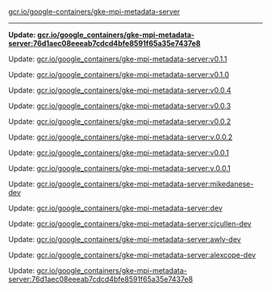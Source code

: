 [gcr.io/google-containers/gke-mpi-metadata-server](https://hub.docker.com/r/cruse/gke-mpi-metadata-server/tags/) 

----
**Update: [gcr.io/google_containers/gke-mpi-metadata-server:76d1aec08eeeab7cdcd4bfe8591f65a35e7437e8](https://hub.docker.com/r/cruse/gke-mpi-metadata-server/tags/)**

Update: [gcr.io/google_containers/gke-mpi-metadata-server:v0.1.1](https://hub.docker.com/r/cruse/gke-mpi-metadata-server/tags/)

Update: [gcr.io/google_containers/gke-mpi-metadata-server:v0.1.0](https://hub.docker.com/r/cruse/gke-mpi-metadata-server/tags/)

Update: [gcr.io/google_containers/gke-mpi-metadata-server:v0.0.4](https://hub.docker.com/r/cruse/gke-mpi-metadata-server/tags/)

Update: [gcr.io/google_containers/gke-mpi-metadata-server:v0.0.3](https://hub.docker.com/r/cruse/gke-mpi-metadata-server/tags/)

Update: [gcr.io/google_containers/gke-mpi-metadata-server:v0.0.2](https://hub.docker.com/r/cruse/gke-mpi-metadata-server/tags/)

Update: [gcr.io/google_containers/gke-mpi-metadata-server:v.0.0.2](https://hub.docker.com/r/cruse/gke-mpi-metadata-server/tags/)

Update: [gcr.io/google_containers/gke-mpi-metadata-server:v0.0.1](https://hub.docker.com/r/cruse/gke-mpi-metadata-server/tags/)

Update: [gcr.io/google_containers/gke-mpi-metadata-server:v.0.0.1](https://hub.docker.com/r/cruse/gke-mpi-metadata-server/tags/)

Update: [gcr.io/google_containers/gke-mpi-metadata-server:mikedanese-dev](https://hub.docker.com/r/cruse/gke-mpi-metadata-server/tags/)

Update: [gcr.io/google_containers/gke-mpi-metadata-server:dev](https://hub.docker.com/r/cruse/gke-mpi-metadata-server/tags/)

Update: [gcr.io/google_containers/gke-mpi-metadata-server:cjcullen-dev](https://hub.docker.com/r/cruse/gke-mpi-metadata-server/tags/)

Update: [gcr.io/google_containers/gke-mpi-metadata-server:awly-dev](https://hub.docker.com/r/cruse/gke-mpi-metadata-server/tags/)

Update: [gcr.io/google_containers/gke-mpi-metadata-server:alexcope-dev](https://hub.docker.com/r/cruse/gke-mpi-metadata-server/tags/)

Update: [gcr.io/google_containers/gke-mpi-metadata-server:76d1aec08eeeab7cdcd4bfe8591f65a35e7437e8](https://hub.docker.com/r/cruse/gke-mpi-metadata-server/tags/)


